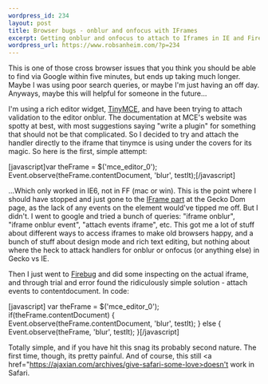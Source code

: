 ```yaml
--- 
wordpress_id: 234
layout: post
title: Browser bugs - onblur and onfocus with IFrames
excerpt: Getting onblur and onfocus to attach to Iframes in IE and Firefox/Mozilla/Gecko...
wordpress_url: https://www.robsanheim.com/?p=234
---
```

This is one of those cross browser issues that you think you should be able to find via Google within five minutes, but ends up taking much longer.  Maybe I was using poor search queries, or maybe I'm just having an off day.  Anyways, maybe this will helpful for someone in the future...

I'm using a rich editor widget, <a href="https://tinymce.moxiecode.com/">TinyMCE</a>, and have been trying to attach validation to the editor onblur.  The documentation at MCE's website was spotty at best, with most suggestions saying "write a plugin" for something that should not be that complicated.  So I decided to try and attach the handler directly to the iframe that tinymce is using under the covers for its magic.  So here is the first, simple attempt:

[javascript]var theFrame = $('mce_editor_0');
Event.observe(theFrame.contentDocument, 'blur', testIt);[/javascript]

...Which only worked in IE6, not in FF (mac or win).  This is the point where I should have stopped and just gone to the <a href="https://www.mozilla.org/docs/dom/domref/dom_frame_ref13.html#998139">IFrame part</a> at the Gecko Dom page, as the lack of any events on the element would've tipped me off.  But I didn't.  I went to google and tried a bunch of queries: "iframe onblur", "iframe onblur event", "attach events iframe", etc.  This got me a lot of stuff about different ways to access iframes to make old browsers happy, and a bunch of stuff about design mode and rich text editing, but nothing about where the heck to attack handlers for onblur or onfocus (or anything else) in Gecko vs IE.

Then I just went to <a href="https://www.joehewitt.com/software/firebug/">Firebug</a> and did some inspecting on the actual iframe, and through trial and error found the ridiculously simple solution - attach events to contentdocument.  In code: 

[javascript]
var theFrame = $('mce_editor_0');
if(theFrame.contentDocument) {
	Event.observe(theFrame.contentDocument, 'blur', testIt);
} else {
	Event.observe(theFrame, 'blur', testIt);
}[/javascript]

Totally simple, and if you have hit this snag its probably second nature.  The first time, though, its pretty painful.  And of course, this still <a href="https://ajaxian.com/archives/give-safari-some-love>doesn't work in Safari.</a>
